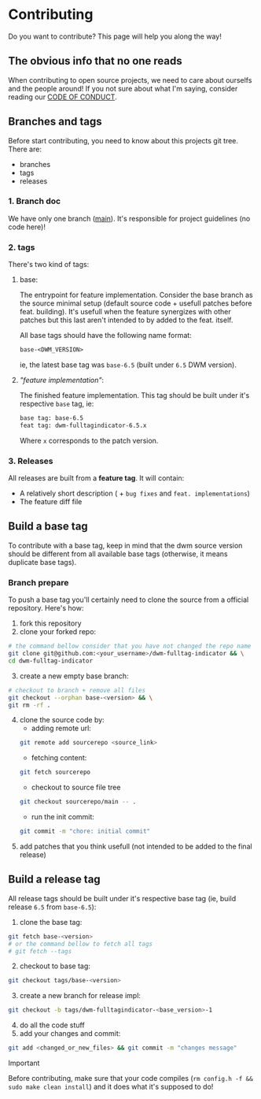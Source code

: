 # Contributing

Do you want to contribute? This page will help you along the way!

## The obvious info that no one reads

When contributing to open source projects, we need to care about
ourselfs and the people around! If you not sure about what I'm
saying, consider reading our [CODE OF CONDUCT].

[CODE OF CONDUCT]: CODE_OF_CONDUCT.md

## Branches and tags

Before start contributing, you need to know about this projects git
tree. There are:

- branches
- tags
- releases

### 1. Branch doc

We have only one branch ([main](https://github.com/nasccped/dwm-fulltag-indicator)).
It's responsible for project guidelines (no code here)!

### 2. tags

There's two kind of tags:

1. base:

    The entrypoint for feature implementation. Consider the base branch
    as the source minimal setup (default source code + usefull patches
    before feat. building). It's usefull when the feature synergizes
    with other patches but this last aren't intended to by added to the
    feat. itself.

    All base tags should have the following name format:

    ```txt
    base-<DWM_VERSION>
    ```

    ie, the latest base tag was `base-6.5` (built under `6.5` DWM version).

2. _"feature implementation"_:

    The finished feature implementation. This tag should be built
    under it's respective `base` tag, ie:

    ```txt
    base tag: base-6.5
    feat tag: dwm-fulltagindicator-6.5.x
    ```

    Where `x` corresponds to the patch version.

### 3. Releases

All releases are built from a **feature tag**. It will contain:
- A relatively short description ( + `bug fixes` and
  `feat. implementations`)
- The feature diff file

## Build a base tag

To contribute with a base tag, keep in mind that the dwm source
version should be different from all available base tags (otherwise,
it means duplicate base tags).

### Branch prepare

To push a base tag you'll certainly need to clone the source from a
official repository. Here's how:

1. fork this repository
2. clone your forked repo:
```sh
# the command bellow consider that you have not changed the repo name
git clone git@github.com:<your_username>/dwm-fulltag-indicator && \
cd dwm-fulltag-indicator
```
3. create a new empty base branch:
```sh
# checkout to branch + remove all files
git checkout --orphan base-<version> && \
git rm -rf .
```
4. clone the source code by:
    - adding remote url:
    ```sh
    git remote add sourcerepo <source_link>
    ```
    - fetching content:
    ```sh
    git fetch sourcerepo
    ```
    - checkout to source file tree
    ```sh
    git checkout sourcerepo/main -- .
    ```
    - run the init commit:
    ```sh
    git commit -m "chore: initial commit"
    ```
5. add patches that you think usefull (not intended to be added to
   the final release)

## Build a release tag

All release tags should be built under it's respective base tag (ie,
build release `6.5` from `base-6.5`):

1. clone the base tag:
```sh
git fetch base-<version>
# or the command bellow to fetch all tags
# git fetch --tags
```
2. checkout to base tag:
```sh
git checkout tags/base-<version>
```
3. create a new branch for release impl:
```sh
git checkout -b tags/dwm-fulltagindicator-<base_version>-1
```
4. do all the code stuff
5. add your changes and commit:
```sh
git add <changed_or_new_files> && git commit -m "changes message"
```

> [!IMPORTANT]
>
> Before contributing, make sure that your code compiles
> (`rm config.h -f && sudo make clean install`) and it does what it's
> supposed to do!
